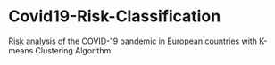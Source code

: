 # Covid19-Risk-Classification
Risk analysis of the COVID-19 pandemic in European countries with K-means Clustering Algorithm
